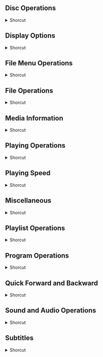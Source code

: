 ## Disc Operations
<details>
           <summary>Shorcut</summary>

Shortcut | Description
------------ | -------------
Shift + B | Next title | 
Shift + G | History back | 
Shift + H | History forward | 
Shift + M | Disk Menu | 
Shift + N | Next chapter | 
Shift + O | Previous title | 
Shift + P | Previous chapter | 

</details>

## Display Options
<details>
           <summary>Shorcut</summary>

Shortcut | Description
------------ | -------------
A | Cycle aspect ratio | 
C | Cycle through crop display area | 
D | Deinterlace on and off | 
O | Switch to original size of the video | 
W | Wallpaper mode on (with directX output) | 
Z | Cycle through zoom mode | 

</details>

## File Menu Operations
<details>
           <summary>Shorcut</summary>

Shortcut | Description
------------ | -------------
Alt + A | Open audio menu | 
Alt + H | Open help menu | 
Alt + I | Open view menu | 
Alt + L | Open playback menu | 
Alt + M | Open media menu | 
Alt + O | Open tools menu | 
Alt + S | Open subtitle menu | 
Alt + V | Open video menu | 

</details>

## File Operations
<details>
           <summary>Shorcut</summary>

Shortcut | Description
------------ | -------------
Ctrl + C | Open capture device | 
Ctrl + D | Open disk | 
Ctrl + F | Open folder | 
Ctrl + N | Open network stream | 
Ctrl + O | Open a single file | 
Ctrl + R | Convert and save file | 
Ctrl + S | Stream your media locally or on the internet | 
Ctrl + Shift + O | Open multiple files | 
Ctrl + V | Open location copied in the clipboard | 

</details>

## Media Information
<details>
           <summary>Shorcut</summary>

Shortcut | Description
------------ | -------------
Ctrl + I | View and edit media information like title, artist, album | 
Ctrl + J | View codec information like your media dimensions, audio and video | 

</details>

## Playing Operations
<details>
           <summary>Shorcut</summary>

Shortcut | Description
------------ | -------------
Ctrl + H | Switch minimal interface on and off | 
Ctrl + T | Go to a specific time of a playing media | 
E | Switch to next frame | 
Esc | Full screen exit | 
F or F11 or Mouse Double Click | Full screen mode on and off | 
L | Loop off, one or all | 
N | Next track | 
P | Previous track | 
R | Random on and off | 
S | Stop movie | 
Space | Play and Pause a file | 
T | Show current and remaining time information | 

</details>

## Playing Speed
<details>
           <summary>Shorcut</summary>

Shortcut | Description
------------ | -------------
= | Normal playing speed | 
[ | Decrease playing speed | 
] | Increase playing speed | 

</details>

## Miscellaneous
<details>
           <summary>Shorcut</summary>

Shortcut | Description
------------ | -------------
Alt + C | Crop from bottom | 
Alt + D | Crop from left | 
Alt + F | Crop from right | 
Alt + R | Crop from top | 
Alt + Shift + C | Uncrop from bottom | 
Alt + Shift + D | Uncrop from left | 
Alt + Shift + F | Uncrop from right | 
Alt + Shift + R | Uncrop from top | 
Shift + R | Start and stop recording | 
Shift + S | Take snapshot | 

</details>

## Playlist Operations
<details>
           <summary>Shorcut</summary>

Shortcut | Description
------------ | -------------
Ctrl + B | Create, delete and clear bookmarks menu | 
Ctrl + L | Switch to playlist or back to media | 
Ctrl + Y | Save current playlist to a file | 

</details>

## Program Operations
<details>
           <summary>Shorcut</summary>

Shortcut | Description
------------ | -------------
Ctrl + E | Open the adjustment and effects menu | 
Ctrl + M | Open the message screen | 
Ctrl + P | Open the preferences menu | 
Ctrl + Q or Alt + F4 or Alt + | Quit | 
Ctrl + Shift + W | VLM configuration | 
F1 | Help | 
Shift + F1 | About | 

</details>

## Quick Forward and Backward
<details>
           <summary>Shorcut</summary>

Shortcut | Description
------------ | -------------
Alt + Left Arrow | 10 seconds backward | 
Alt + Right Arrow | 10 seconds forward | 
Ctrl + Left Arrow | 1 minute backward | 
Ctrl + Right Arrow | 1 minute forward | 
Shift + Left Arrow | 3 seconds backward | 
Shift + Right Arrow | 3 seconds forward | 

</details>

## Sound and Audio Operations
<details>
           <summary>Shorcut</summary>

Shortcut | Description
------------ | -------------
B | Cycle through available audio tracks | 
Ctrl + Down Arrow or Mouse Scr | Volume Down | 
Ctrl + Up Arrow or Mouse Scrol | Volume Up | 
J | Decrease audio delay | 
K | Increase audio delay | 
M | Mute sound on and off | 
Shift + A | Cycle through audio devices | 

</details>

## Subtitles
<details>
           <summary>Shorcut</summary>

Shortcut | Description
------------ | -------------
G | Decrease subtitle delay | 
H | Increase subtitle delay | 
V | Cycle through subtitles | 
</details>

